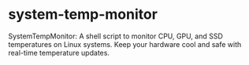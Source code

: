 # system-temp-monitor
SystemTempMonitor: A shell script to monitor CPU, GPU, and SSD temperatures on Linux systems. Keep your hardware cool and safe with real-time temperature updates.

